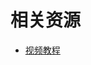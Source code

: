 # 相关资源

- [视频教程](https://www.bilibili.com/video/BV187411Z7bx?spm_id_from=333.337.search-card.all.click)